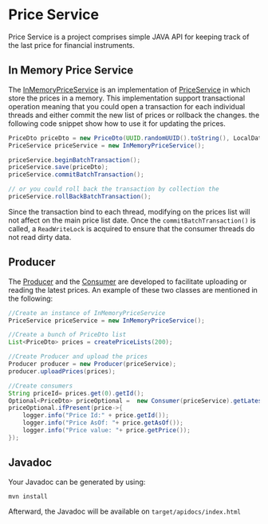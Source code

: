 # Price Service

Price Service is a project comprises simple JAVA API for keeping track of the last price for financial instruments.

## In Memory Price Service
The [InMemoryPriceService](https://github.com/miladjafary/price-service/blob/main/src/main/java/com/miladjafari/price/InMemoryPriceService.java) is an 
implementation of [PriceService](https://github.com/miladjafary/price-service/blob/main/src/main/java/com/miladjafari/price/PriceService.java) in which store the prices 
in a memory. This implementation support transactional operation meaning that you could open a transaction for each individual threads and either commit 
the new list of prices or rollback the changes. the following code snippet show how to use it for updating the prices. 

```java
PriceDto priceDto = new PriceDto(UUID.randomUUID().toString(), LocalDateTime.now().plusMinutes(10), 1000D);
PriceService priceService = new InMemoryPriceService();

priceService.beginBatchTransaction();
priceService.save(priceDto);
priceService.commitBatchTransaction();

// or you could roll back the transaction by collection the
priceService.rollBackBatchTransaction();
```
Since the transaction bind to each thread, modifying on the prices list will not affect on the main price list date. 
Once the `commitBatchTransaction()` is called, a `ReadWriteLock` is acquired to ensure that the consumer threads do not 
read dirty data. 

## Producer
The [Producer](https://github.com/miladjafary/price-service/blob/main/src/main/java/com/miladjafari/helper/Producer.java) and
the [Consumer](https://github.com/miladjafary/price-service/blob/main/src/main/java/com/miladjafari/helper/Consumer.java) are developed to 
facilitate uploading or reading the latest prices. An example of these two classes are mentioned in the following:
```java
//Create an instance of InMemoryPriceService
PriceService priceService = new InMemoryPriceService();

//Create a bunch of PriceDto list
List<PriceDto> prices = createPriceLists(200);

//Create Producer and upload the prices
Producer producer = new Producer(priceService);
producer.uploadPrices(prices);

//Create consumers 
String priceId= prices.get(0).getId();
Optional<PriceDto> priceOptional =  new Consumer(priceService).getLatestPriceById(priceId);
priceOptional.ifPresent(price->{
    logger.info("Price Id:" + price.getId());
    logger.info("Price AsOf: "+ price.getAsOf());
    logger.info("Price value: "+ price.getPrice());
});
```

## Javadoc
Your Javadoc can be generated by using: 
```shell script
mvn install
```
Afterward, the Javadoc will be available on `target/apidocs/index.html`

